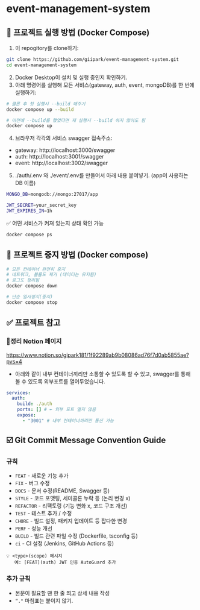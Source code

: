 # event-management-system

## 🐳 프로젝트 실행 방법 (Docker Compose)

1. 이 repogitory를 clone하기:
```bash
git clone https://github.com/giipark/event-management-system.git
cd event-management-system
```
2. Docker Desktop이 설치 및 실행 중인지 확인하기.
3. 아래 명령어를 실행해 모든 서비스(gateway, auth, event, mongoDB)를 한 번에 실행하기:
```bash
# 클론 후 첫 실행시 --build 해주기
docker compose up --build

# 이전에 --build를 했었다면 재 실행시 --build 하지 않아도 됨
docker compose up
```
4. 브라우저 각각의 서비스 swagger 접속주소:
* gateway: http://localhost:3000/swagger
* auth: http://localhost:3001/swagger
* event: http://localhost:3002/swagger

5. ./auth/.env 와 ./event/.env를 만들어서 아래 내용 붙여넣기. (app이 사용하는 DB 이름)
```bash
MONGO_DB=mongodb://mongo:27017/app

JWT_SECRET=your_secret_key
JWT_EXPIRES_IN=1h
```

✅ 어떤 서비스가 켜져 있는지 상태 확인 가능
```bash
docker compose ps
```

## 🐳 프로젝트 중지 방법 (Docker compose)
```bash
# 모든 컨테이너 완전히 중지
# 네트워크, 볼륨도 제거 (데이터는 유지됨)
# 로그도 정리됨
docker compose down

# 단순 일시정지(중지)
docker compose stop
```

## ✅ 프로젝트 참고
### 📙정리 Notion 페이지
https://www.notion.so/gipark181/1f92289ab9b08086ad76f7d0ab5855ae?pvs=4

- 아래와 같이 내부 컨테이너끼리만 소통할 수 있도록 할 수 있고, swagger를 통해 볼 수 있도록 외부포트를 열어두었습니다.
```yaml
services:
  auth:
    build: ./auth
    ports: [] # ← 외부 포트 열지 않음
    expose:
      - "3001" # 내부 컨테이너끼리만 통신 가능
```

## ☑️ Git Commit Message Convention Guide
### 규칙
- `FEAT` - 새로운 기능 추가
- `FIX` - 버그 수정
- `DOCS` - 문서 수정(README, Swagger 등)
- `STYLE` - 코드 포맷팅, 세미콜론 누락 등 (논리 변경 x)
- `REFACTOR` - 리팩토링 (기능 변화 x, 코드 구조 개선)
- `TEST` - 테스트 추가 / 수정
- `CHORE` - 빌드 설정, 패키지 업데이트 등 잡다한 변경
- `PERF` - 성능 개선
- `BUILD` - 빌드 관련 파일 수정 (Dockerfile, tsconfig 등)
- `ci` - CI 설정 (Jenkins, GitHub Actions 등)
```plaintext 
💡 <type>(scope) 메시지
   예: [FEAT](auth) JWT 인증 AutoGuard 추가
```
### 추가 규칙
- 본문이 필요할 땐 한 줄 띄고 상세 내용 작성
- `“."` 마침표는 붙이지 않기.
